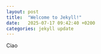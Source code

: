 ```yaml
---
layout: post
title:  "Welcome to Jekyll!"
date:   2025-07-17 09:42:40 +0200
categories: jekyll update
---
```

Ciao